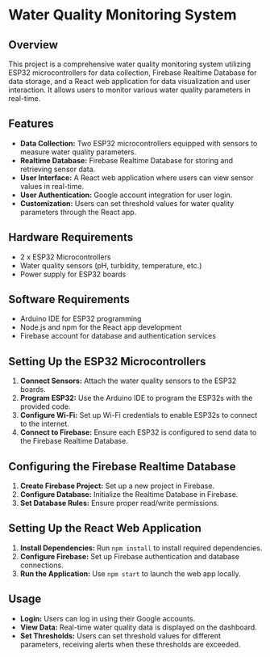 # Water Quality Monitoring System

## Overview
This project is a comprehensive water quality monitoring system utilizing ESP32 microcontrollers for data collection, Firebase Realtime Database for data storage, and a React web application for data visualization and user interaction. It allows users to monitor various water quality parameters in real-time.

## Features
- **Data Collection:** Two ESP32 microcontrollers equipped with sensors to measure water quality parameters.
- **Realtime Database:** Firebase Realtime Database for storing and retrieving sensor data.
- **User Interface:** A React web application where users can view sensor values in real-time.
- **User Authentication:** Google account integration for user login.
- **Customization:** Users can set threshold values for water quality parameters through the React app.

## Hardware Requirements
- 2 x ESP32 Microcontrollers
- Water quality sensors (pH, turbidity, temperature, etc.)
- Power supply for ESP32 boards

## Software Requirements
- Arduino IDE for ESP32 programming
- Node.js and npm for the React app development
- Firebase account for database and authentication services

## Setting Up the ESP32 Microcontrollers
1. **Connect Sensors:** Attach the water quality sensors to the ESP32 boards.
2. **Program ESP32:** Use the Arduino IDE to program the ESP32s with the provided code.
3. **Configure Wi-Fi:** Set up Wi-Fi credentials to enable ESP32s to connect to the internet.
4. **Connect to Firebase:** Ensure each ESP32 is configured to send data to the Firebase Realtime Database.

## Configuring the Firebase Realtime Database
1. **Create Firebase Project:** Set up a new project in Firebase.
2. **Configure Database:** Initialize the Realtime Database in Firebase.
3. **Set Database Rules:** Ensure proper read/write permissions.

## Setting Up the React Web Application
1. **Install Dependencies:** Run `npm install` to install required dependencies.
2. **Configure Firebase:** Set up Firebase authentication and database connections.
3. **Run the Application:** Use `npm start` to launch the web app locally.

## Usage
- **Login:** Users can log in using their Google accounts.
- **View Data:** Real-time water quality data is displayed on the dashboard.
- **Set Thresholds:** Users can set threshold values for different parameters, receiving alerts when these thresholds are exceeded.




